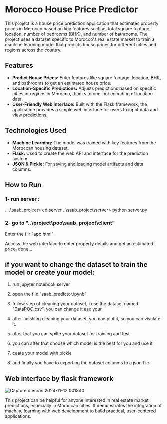 # Morocco House Price Predictor
This project is a house price prediction application that estimates property prices in Morocco based on key features such as total square footage, location, number of bedrooms (BHK), and number of bathrooms. The project uses a dataset specific to Morocco's real estate market to train a machine learning model that predicts house prices for different cities and regions across the country.

## Features
- **Predict House Prices:** Enter features like square footage, location, BHK, and bathrooms to get an estimated house price.
- **Location-Specific Predictions:** Adjusts predictions based on specific cities or regions in Morocco, thanks to one-hot encoding of location data.
- **User-Friendly Web Interface:** Built with the Flask framework, the application provides a simple web interface for users to input data and view predictions.
## Technologies Used
- **Machine Learning:** The model was trained with key features from the Moroccan housing dataset.
- **Flask:** Used to create the web API and interface for the prediction system.
- **JSON & Pickle:** For saving and loading model artifacts and data columns.
## How to Run
### 1- run server :
..\..\saab_project> cd server
..\saab_project\server> python server.py

### 2- go to "..\project\poo\saab_project\client"
Enter the filr "app.html"

Access the web interface to enter property details and get an estimated price.
done...

## if you want to change the dataset to train the model or create your model:

1. run jupyter notebook server

2. open the file "saab_predictor.ipynb"

3. follow step of cleaning your dataset, i use the dataset named "DataPOO.csv", you can change it ase your

4. after finishing cleaning your dataset, you can plot it, so you can visulate it.

5. after that you can spilte your dataset for training and test

6. you can after that choose which model is the best for you and use it 

7. ceate your model with pickle

8. and finally you have to exporting the dataset columns to a json file 

## Web interface by flask framework

![Capture d'écran 2024-11-12 001840](https://github.com/user-attachments/assets/37367fd1-8955-43ed-b645-9d8e82469818)


This project can be helpful for anyone interested in real estate market predictions, especially in Moroccan cities. It demonstrates the integration of machine learning with web development to build practical, user-centered applications.
